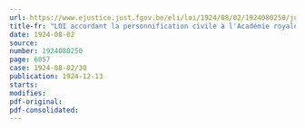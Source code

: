 ```yaml
---
url: https://www.ejustice.just.fgov.be/eli/loi/1924/08/02/1924080250/justel
title-fr: "LOI accordant la personnification civile à l'Académie royale des Sciences, des Lettres et des Beaux-Arts de Belgique, à l'Académie royale flamande, à l'Académie royale de Langue et de Littérature françaises et à l'Académie royale de Médecine"
date: 1924-08-02
source:
number: 1924080250
page: 6057
case: 1924-08-02/30
publication: 1924-12-13
starts:
modifies:
pdf-original:
pdf-consolidated:
---
```


